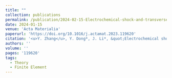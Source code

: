 ```yaml
---
title: ""
collection: publications
permalink: /publication/2024-02-15-Electrochemical-shock-and-transverse-cracking-in-solid-electrolytes
date: 2024-01-15
venue: 'Acta Materialia'
paperurl: 'https://doi.org/10.1016/j.actamat.2023.119620'
citation: '<u>Y. Zhang</u>, Y. Dong*, J. Li*, &quot;Electrochemical shock and transverse cracking in solid electrolytes.&quot; <b>Acta Materialia</b>, 265, 119620 (2024).'
authors: ''
volume: ''
pages: '119620'
tags:
  - Theory
  - Finite Element
---
```

